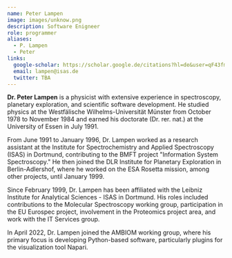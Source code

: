 ```yaml
---
name: Peter Lampen
image: images/unknow.png
description: Software Enigneer
role: programmer
aliases:
  - P. Lampen
  - Peter
links:
  google-scholar: https://scholar.google.de/citations?hl=de&user=qF43fmgAAAAJ
  email: lampen@isas.de
  twitter: TBA
---
```


**Dr. Peter Lampen** is a physicist with extensive experience in spectroscopy, planetary exploration, and scientific software development. He studied physics at the Westfälische Wilhelms-Universität Münster from October 1978 to November 1984 and earned his doctorate (Dr. rer. nat.) at the University of Essen in July 1991.  

From June 1991 to January 1996, Dr. Lampen worked as a research assistant at the Institute for Spectrochemistry and Applied Spectroscopy (ISAS) in Dortmund, contributing to the BMFT project "Information System Spectroscopy." He then joined the DLR Institute for Planetary Exploration in Berlin-Adlershof, where he worked on the ESA Rosetta mission, among other projects, until January 1999.  

Since February 1999, Dr. Lampen has been affiliated with the Leibniz Institute for Analytical Sciences - ISAS in Dortmund. His roles included contributions to the Molecular Spectroscopy working group, participation in the EU Eurospec project, involvement in the Proteomics project area, and work with the IT Services group.  

In April 2022, Dr. Lampen joined the AMBIOM working group, where his primary focus is developing Python-based software, particularly plugins for the visualization tool Napari.  

